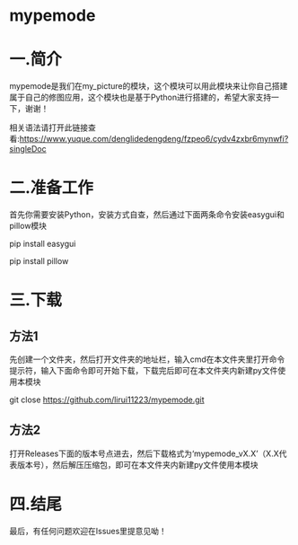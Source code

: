 # mypemode

# 一.简介

mypemode是我们在my_picture的模块，这个模块可以用此模块来让你自己搭建属于自己的修图应用，这个模块也是基于Python进行搭建的，希望大家支持一下，谢谢！

相关语法请打开此链接查看:https://www.yuque.com/denglidedengdeng/fzpeo6/cydv4zxbr6mynwfi?singleDoc

# 二.准备工作

首先你需要安装Python，安装方式自查，然后通过下面两条命令安装easygui和pillow模块

pip install easygui

pip install pillow

# 三.下载

## 方法1

先创建一个文件夹，然后打开文件夹的地址栏，输入cmd在本文件夹里打开命令提示符，输入下面命令即可开始下载，下载完后即可在本文件夹内新建py文件使用本模块

git close https://github.com/lirui11223/mypemode.git

## 方法2

打开Releases下面的版本号点进去，然后下载格式为‘mypemode_vX.X’（X.X代表版本号），然后解压压缩包，即可在本文件夹内新建py文件使用本模块

# 四.结尾

最后，有任何问题欢迎在Issues里提意见呦！
